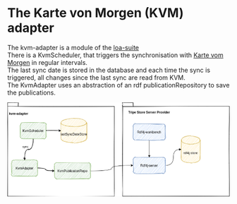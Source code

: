 # The Karte von Morgen (KVM) adapter
The kvm-adapter is a module of the [loa-suite](../../README.md)   
There is a KvmScheduler, that triggers the synchronisation with [Karte vom Morgen](https://kartevonmorgen.org/) in regular intervals.  
The last sync date is stored in the database and each time the sync is triggered, all changes since the last sync are read from KVM.  
The KvmAdapter uses an abstraction of an rdf publicationRepository to save the publications.
  
![kvm-adapter](doc/img/kvm-adapter.png "kvm-adapter")